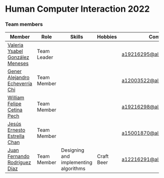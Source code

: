 <h1>Human Computer Interaction 2022</h1>
<h3>Team members</h3>
<table>
  <thead>
    <tr>
      <th>Member</th>
      <th>Role</th>
      <th>Skills</th>
      <th>Hobbies</th>
      <th>Contact</th>
    </tr>
  </thead>
  <tbody>
    <tr>
      <td><a href="">Valeria Ysabel González Meneses</a></td>
      <td>Team Leader</td>
      <td></td>
      <td></td>
      <td><a href="mailto:a19216295@alumnos.uady.mx">a19216295@alumnos.uady.mx</a></td>
    </tr>
    <tr>
      <td><a href="">Gener Alejandro Echeverría Chi</a></td>
      <td>Team Member</td>
      <td></td>
      <td></td>
      <td><a href="mailto:a12003522@alumnos.uady.mx">a12003522@alumnos.uady.mx</a></td>
    </tr>
    <tr>
      <td><a href="">William Felipe Cetina Pech</a></td>
      <td>Team Member</td>
      <td></td>
      <td></td>
      <td><a href="mailto:a19216298@alumnos.uady.mx">a19216298@alumnos.uady.mx</a></td>
    </tr>
     <tr>
      <td><a href="">Jesús Ernesto Estrella Chan</a></td>
      <td>Team Member</td>
      <td></td>
      <td></td>
       <td><a href="mailto:a15001870@alumnos.uady.mx">a15001870@alumnos.uady.mx</a></td>
    </tr>     
     <tr>
      <td><a href="https://github.com/jfer1990">Juan Fernando Rodríguez Díaz</a></td>
      <td>Team Member</td>
      <td>Designing and implementing algorithms</td>
      <td>Craft Beer</td>
       <td><a href="mailto:a12216291@alumnos.uady.mx">a12216291@alumnos.uady.mx</a></td>
    </tr>
  </tbody>
  </table>
